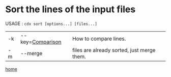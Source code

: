 # Sort the lines of the input files

USAGE : `cdx sort [options...] [files...]`

||||
|---|---|---|
| -k | --key=[Comparison](Comparisons.md)  | How to compare lines. |
| -m | --merge | files are already sorted, just merge them. |

[home](README.md)

